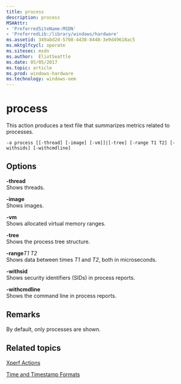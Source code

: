 ```yaml
---
title: process
description: process
MSHAttr:
- 'PreferredSiteName:MSDN'
- 'PreferredLib:/library/windows/hardware'
ms.assetid: 349abd2d-5708-4438-8448-3e9d49618ac5
ms.mktglfcycl: operate
ms.sitesec: msdn
ms.author:  EliotSeattle
ms.date: 05/05/2017
ms.topic: article
ms.prod: windows-hardware
ms.technology: windows-oem
---
```


# process


This action produces a text file that summarizes metrics related to processes.

```
-a process [[-thread] [-image] [-vm]]|[-tree] [-range T1 T2] [-withsids] [-withcmdline]
```

## Options


<a href="" id="-thread"></a>**-thread**  
Shows threads.

<a href="" id="-image"></a>**-image**  
Shows images.

<a href="" id="-vm"></a>**-vm**  
Shows allocated virtual memory ranges.

<a href="" id="-tree"></a>**-tree**  
Shows the process tree structure.

<a href="" id="-ranget1-t2"></a>**-range***T1 T2*  
Shows data between times *T1* and *T2*, both in microseconds.

<a href="" id="-withsid"></a>**-withsid**  
Shows security identifiers (SIDs) in process reports.

<a href="" id="-withcmdline"></a>**-withcmdline**  
Shows the command line in process reports.

## Remarks


By default, only processes are shown.

## Related topics


[Xperf Actions](xperf-actions.md)

[Time and Timestamp Formats](time-and-timestamp-formats.md)

 

 







